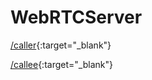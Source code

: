 # WebRTCServer 

[/caller](https://sunrintv.kro.kr/caller){:target="_blank"} 

[/callee](https://sunrintv.kro.kr/callee){:target="_blank"} 